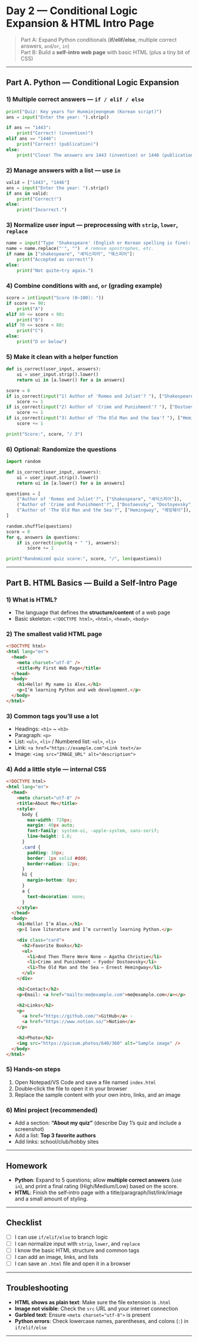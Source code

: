 # Day 2 — Conditional Logic Expansion & HTML Intro Page

> Part A: Expand Python conditionals (**if/elif/else**, multiple correct answers, `and`/`or`, `in`)  
> Part B: Build a **self‑intro web page** with basic HTML (plus a tiny bit of CSS)

---

## Part A. Python — Conditional Logic Expansion

### 1) Multiple correct answers — `if / elif / else`

```python
print("Quiz: Key years for Hunminjeongeum (Korean script)")
ans = input("Enter the year: ").strip()

if ans == "1443":
    print("Correct! (invention)")
elif ans == "1446":
    print("Correct! (publication)")
else:
    print("Close! The answers are 1443 (invention) or 1446 (publication).")
```

### 2) Manage answers with a list — use `in`

```python
valid = ["1443", "1446"]
ans = input("Enter the year: ").strip()
if ans in valid:
    print("Correct!")
else:
    print("Incorrect.")
```

### 3) Normalize user input — preprocessing with `strip`, `lower`, `replace`

```python
name = input("Type 'Shakespeare' (English or Korean spelling is fine): ").strip().lower()
name = name.replace("'", "")  # remove apostrophes, etc.
if name in ["shakespeare", "셰익스피어", "쉑스피어"]:
    print("Accepted as correct!")
else:
    print("Not quite—try again.")
```

### 4) Combine conditions with `and`, `or` (grading example)

```python
score = int(input("Score (0~100): "))
if score >= 90:
    print("A")
elif 80 <= score < 90:
    print("B")
elif 70 <= score < 80:
    print("C")
else:
    print("D or below")
```

### 5) Make it clean with a helper function

```python
def is_correct(user_input, answers):
    ui = user_input.strip().lower()
    return ui in [a.lower() for a in answers]

score = 0
if is_correct(input("1) Author of 'Romeo and Juliet'? "), ["Shakespeare", "셰익스피어"]):
    score += 1
if is_correct(input("2) Author of 'Crime and Punishment'? "), ["Dostoevsky", "Dostoyevsky", "도스토옙스키"]):
    score += 1
if is_correct(input("3) Author of 'The Old Man and the Sea'? "), ["Hemingway", "헤밍웨이"]):
    score += 1

print("Score:", score, "/ 3")
```

### 6) Optional: Randomize the questions

```python
import random

def is_correct(user_input, answers):
    ui = user_input.strip().lower()
    return ui in [a.lower() for a in answers]

questions = [
    ("Author of 'Romeo and Juliet'?", ["Shakespeare", "셰익스피어"]),
    ("Author of 'Crime and Punishment'?", ["Dostoevsky", "Dostoyevsky", "도스토옙스키"]),
    ("Author of 'The Old Man and the Sea'?", ["Hemingway", "헤밍웨이"]),
]

random.shuffle(questions)
score = 0
for q, answers in questions:
    if is_correct(input(q + " "), answers):
        score += 1

print("Randomized quiz score:", score, "/", len(questions))
```

---

## Part B. HTML Basics — Build a Self‑Intro Page

### 1) What is HTML?

- The language that defines the **structure/content** of a web page
- Basic skeleton: `<!DOCTYPE html>`, `<html>`, `<head>`, `<body>`

### 2) The smallest valid HTML page

```html
<!DOCTYPE html>
<html lang="en">
  <head>
    <meta charset="utf-8" />
    <title>My First Web Page</title>
  </head>
  <body>
    <h1>Hello! My name is Alex.</h1>
    <p>I’m learning Python and web development.</p>
  </body>
</html>
```

### 3) Common tags you’ll use a lot

- Headings: `<h1>` ~ `<h3>`
- Paragraph: `<p>`
- List: `<ul>`, `<li>` / Numbered list: `<ol>`, `<li>`
- Link: `<a href="https://example.com">Link text</a>`
- Image: `<img src="IMAGE_URL" alt="description">`

### 4) Add a little style — internal CSS

```html
<!DOCTYPE html>
<html lang="en">
  <head>
    <meta charset="utf-8" />
    <title>About Me</title>
    <style>
      body {
        max-width: 720px;
        margin: 40px auto;
        font-family: system-ui, -apple-system, sans-serif;
        line-height: 1.6;
      }
      .card {
        padding: 16px;
        border: 1px solid #ddd;
        border-radius: 12px;
      }
      h1 {
        margin-bottom: 8px;
      }
      a {
        text-decoration: none;
      }
    </style>
  </head>
  <body>
    <h1>Hello! I’m Alex.</h1>
    <p>I love literature and I’m currently learning Python.</p>

    <div class="card">
      <h2>Favorite Books</h2>
      <ul>
        <li>And Then There Were None — Agatha Christie</li>
        <li>Crime and Punishment — Fyodor Dostoevsky</li>
        <li>The Old Man and the Sea — Ernest Hemingway</li>
      </ul>
    </div>

    <h2>Contact</h2>
    <p>Email: <a href="mailto:me@example.com">me@example.com</a></p>

    <h2>Links</h2>
    <p>
      <a href="https://github.com/">GitHub</a> ·
      <a href="https://www.notion.so/">Notion</a>
    </p>

    <h2>Photo</h2>
    <img src="https://picsum.photos/640/360" alt="Sample image" />
  </body>
</html>
```

### 5) Hands‑on steps

1. Open Notepad/VS Code and save a file named `index.html`
2. Double‑click the file to open it in your browser
3. Replace the sample content with your own intro, links, and an image

### 6) Mini project (recommended)

- Add a section: **“About my quiz”** (describe Day 1’s quiz and include a screenshot)
- Add a list: **Top 3 favorite authors**
- Add links: school/club/hobby sites

---

## Homework

- **Python**: Expand to 5 questions; allow **multiple correct answers** (use `in`), and print a final rating (High/Medium/Low) based on the score.
- **HTML**: Finish the self‑intro page with a title/paragraph/list/link/image and a small amount of styling.

---

## Checklist

- [ ] I can use `if/elif/else` to branch logic
- [ ] I can normalize input with `strip`, `lower`, and `replace`
- [ ] I know the basic HTML structure and common tags
- [ ] I can add an image, links, and lists
- [ ] I can save an `.html` file and open it in a browser

---

## Troubleshooting

- **HTML shows as plain text**: Make sure the file extension is `.html`
- **Image not visible**: Check the `src` URL and your internet connection
- **Garbled text**: Ensure `<meta charset="utf-8">` is present
- **Python errors**: Check lowercase names, parentheses, and colons (`:`) in `if/elif/else`

---
